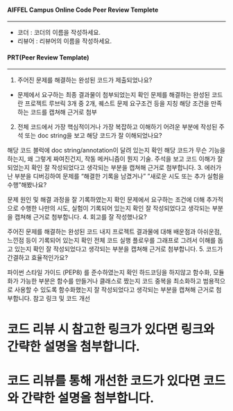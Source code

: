 #### AIFFEL Campus Online Code Peer Review Templete
------------------------------------------------------------------------------------------------------------
- 코더 : 코더의 이름을 작성하세요.
- 리뷰어 : 리뷰어의 이름을 작성하세요.
  
#### PRT(Peer Review Template)
------------------------------------------------------------------------------------------------------------
 1. 주어진 문제를 해결하는 완성된 코드가 제출되었나요?

  * 문제에서 요구하는 최종 결과물이 첨부되었는지 확인
  문제를 해결하는 완성된 코드란 프로젝트 루브릭 3개 중 2개, 퀘스트 문제 요구조건 등을 지칭
해당 조건을 만족하는 코드를 캡쳐해 근거로 첨부
 2. 전체 코드에서 가장 핵심적이거나 가장 복잡하고 이해하기 어려운 부분에 작성된 주석 또는 doc string을 보고 해당 코드가 잘 이해되었나요?

해당 코드 블럭에 doc string/annotation이 달려 있는지 확인
해당 코드가 무슨 기능을 하는지, 왜 그렇게 짜여진건지, 작동 메커니즘이 뭔지 기술.
주석을 보고 코드 이해가 잘 되었는지 확인
잘 작성되었다고 생각되는 부분을 캡쳐해 근거로 첨부합니다.
 3. 에러가 난 부분을 디버깅하여 문제를 “해결한 기록을 남겼거나” ”새로운 시도 또는 추가 실험을 수행”해봤나요?

문제 원인 및 해결 과정을 잘 기록하였는지 확인
문제에서 요구하는 조건에 더해 추가적으로 수행한 나만의 시도, 실험이 기록되어 있는지 확인
잘 작성되었다고 생각되는 부분을 캡쳐해 근거로 첨부합니다.
 4. 회고를 잘 작성했나요?

주어진 문제를 해결하는 완성된 코드 내지 프로젝트 결과물에 대해 배운점과 아쉬운점, 느낀점 등이 기록되어 있는지 확인
전체 코드 실행 플로우를 그래프로 그려서 이해를 돕고 있는지 확인
잘 작성되었다고 생각되는 부분을 캡쳐해 근거로 첨부합니다.
 5. 코드가 간결하고 효율적인가요?

파이썬 스타일 가이드 (PEP8) 를 준수하였는지 확인
하드코딩을 하지않고 함수화, 모듈화가 가능한 부분은 함수를 만들거나 클래스로 짰는지
코드 중복을 최소화하고 범용적으로 사용할 수 있도록 함수화했는지
잘 작성되었다고 생각되는 부분을 캡쳐해 근거로 첨부합니다.
참고 링크 및 코드 개선
# 코드 리뷰 시 참고한 링크가 있다면 링크와 간략한 설명을 첨부합니다.
# 코드 리뷰를 통해 개선한 코드가 있다면 코드와 간략한 설명을 첨부합니다.
